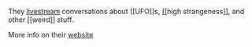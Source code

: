 They [livestream](https://www.youtube.com/@theinvisiblenightschool/streams) conversations about [[UFO]]s, [[high strangeness]], and other [[weird]] stuff.

More info on their [website](https://theinvisiblenightschool.com/about/)